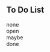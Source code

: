 <link rel="stylesheet" href="../style.css">
<script src="../script.js"></script>

## To Do List

<span onclick="alert('Hello from GitHub Pages!')" class="none">none</span>  
<span class="open">open</span>  
<span class="maybe">maybe</span>  
<span class="done">done</span>  
